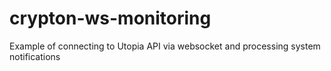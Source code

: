 # crypton-ws-monitoring
Example of connecting to Utopia API via websocket and processing system notifications
